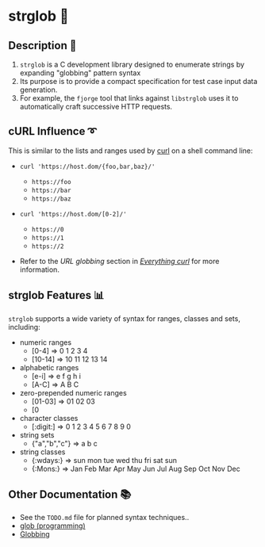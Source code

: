 # strglob :speech_balloon:   

## Description :page_facing_up:

1. `strglob` is a C development library designed to enumerate strings by expanding "globbing" pattern syntax
2. Its purpose is to provide a compact specification for test case input data generation.
3. For example, the `fjorge` tool that links against `libstrglob` uses it to automatically craft successive HTTP requests.


## cURL Influence :curly_loop:

This is similar to the lists and ranges used by [curl](https://curl.haxx.se "cURL") on a shell command line:

- `curl 'https://host.dom/{foo,bar,baz}/'`
  * `https://foo`
  * `https://bar`
  * `https://baz`

- `curl 'https://host.dom/[0-2]/'`
  * `https://0`
  * `https://1`
  * `https://2`

- Refer to the *URL globbing* section in [_Everything curl_](https://ec.haxx.se/cmdline-globbing.html) for more information.


## strglob Features :bar_chart:

`strglob` supports a wide variety of syntax for ranges, classes and sets, including:
  * numeric ranges
    - [0-4] => 0 1 2 3 4
    - [10-14] => 10 11 12 13 14
  * alphabetic ranges
    - [e-i] => e f g h i
    - [A-C] => A B C
  * zero-prepended numeric ranges
    - [01-03] => 01 02 03
    - [0
  * character classes
    - [:digit:] => 0 1 2 3 4 5 6 7 8 9 0
  * string sets
    - {"a","b","c"} => a b c
  * string classes
    - {:wdays:} => sun mon tue wed thu fri sat sun
    - {:Mons:} => Jan Feb Mar Apr May Jun Jul Aug Sep Oct Nov Dec


## Other Documentation :books:

  * See the `TODO.md` file for planned syntax techniques..
  * [glob (programming)](https://en.wikipedia.org/wiki/Glob_%28programming%29 "Wikipedia glob (programming)")
  * [Globbing](http://tldp.org/LDP/abs/html/globbingref.html "Advanced Bash-Scripting Guide")

